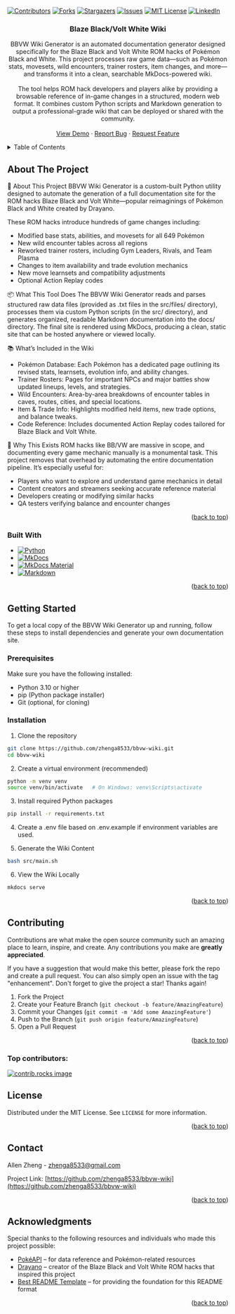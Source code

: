 <!-- Improved compatibility of back to top link: See: https://github.com/othneildrew/Best-README-Template/pull/73 -->

<a id="readme-top"></a>

<!--
*** Thanks for checking out the Best-README-Template. If you have a suggestion
*** that would make this better, please fork the repo and create a pull request
*** or simply open an issue with the tag "enhancement".
*** Don't forget to give the project a star!
*** Thanks again! Now go create something AMAZING! :D
-->

<!-- PROJECT SHIELDS -->
<!--
*** I'm using markdown "reference style" links for readability.
*** Reference links are enclosed in brackets [ ] instead of parentheses ( ).
*** See the bottom of this document for the declaration of the reference variables
*** for contributors-url, forks-url, etc. This is an optional, concise syntax you may use.
*** https://www.markdownguide.org/basic-syntax/#reference-style-links
-->

[![Contributors][contributors-shield]][contributors-url]
[![Forks][forks-shield]][forks-url]
[![Stargazers][stars-shield]][stars-url]
[![Issues][issues-shield]][issues-url]
[![MIT License][license-shield]][license-url]
[![LinkedIn][linkedin-shield]][linkedin-url]

<h3 align="center">Blaze Black/Volt White Wiki</h3>

  <p align="center">
    BBVW Wiki Generator is an automated documentation generator designed specifically for the Blaze Black and Volt White ROM hacks of Pokémon Black and White. This project processes raw game data—such as Pokémon stats, movesets, wild encounters, trainer rosters, item changes, and more—and transforms it into a clean, searchable MkDocs-powered wiki.
    <br />
    <br />
    The tool helps ROM hack developers and players alike by providing a browsable reference of in-game changes in a structured, modern web format. It combines custom Python scripts and Markdown generation to output a professional-grade wiki that can be deployed or shared with the community.
    <br />
    <br />
    <a href="https://zhenga8533.github.io/bbvw-wiki">View Demo</a>
    &middot;
    <a href="https://github.com/zhenga8533/bbvw-wiki/issues/new?labels=bug&template=bug-report---.md">Report Bug</a>
    &middot;
    <a href="https://github.com/zhenga8533/bbvw-wiki/issues/new?labels=enhancement&template=feature-request---.md">Request Feature</a>
  </p>
</div>

<!-- TABLE OF CONTENTS -->
<details>
  <summary>Table of Contents</summary>
  <ol>
    <li>
      <a href="#about-the-project">About The Project</a>
      <ul>
        <li><a href="#built-with">Built With</a></li>
      </ul>
    </li>
    <li>
      <a href="#getting-started">Getting Started</a>
      <ul>
        <li><a href="#prerequisites">Prerequisites</a></li>
        <li><a href="#installation">Installation</a></li>
      </ul>
    </li>
    <li><a href="#contributing">Contributing</a></li>
    <li><a href="#license">License</a></li>
    <li><a href="#contact">Contact</a></li>
    <li><a href="#acknowledgments">Acknowledgments</a></li>
  </ol>
</details>

<!-- ABOUT THE PROJECT -->

## About The Project

🧠 About This Project
BBVW Wiki Generator is a custom-built Python utility designed to automate the generation of a full documentation site for the ROM hacks Blaze Black and Volt White—popular reimaginings of Pokémon Black and White created by Drayano.

These ROM hacks introduce hundreds of game changes including:

- Modified base stats, abilities, and movesets for all 649 Pokémon
- New wild encounter tables across all regions
- Reworked trainer rosters, including Gym Leaders, Rivals, and Team Plasma
- Changes to item availability and trade evolution mechanics
- New move learnsets and compatibility adjustments
- Optional Action Replay codes

📦 What This Tool Does
The BBVW Wiki Generator reads and parses structured raw data files (provided as .txt files in the src/files/ directory), processes them via custom Python scripts (in the src/ directory), and generates organized, readable Markdown documentation into the docs/ directory. The final site is rendered using MkDocs, producing a clean, static site that can be hosted anywhere or viewed locally.

📚 What’s Included in the Wiki

- Pokémon Database: Each Pokémon has a dedicated page outlining its revised stats, learnsets, evolution info, and ability changes.
- Trainer Rosters: Pages for important NPCs and major battles show updated lineups, levels, and strategies.
- Wild Encounters: Area-by-area breakdowns of encounter tables in caves, routes, cities, and special locations.
- Item & Trade Info: Highlights modified held items, new trade options, and balance tweaks.
- Code Reference: Includes documented Action Replay codes tailored for Blaze Black and Volt White.

🎯 Why This Exists
ROM hacks like BB/VW are massive in scope, and documenting every game mechanic manually is a monumental task. This project removes that overhead by automating the entire documentation pipeline. It’s especially useful for:

- Players who want to explore and understand game mechanics in detail
- Content creators and streamers seeking accurate reference material
- Developers creating or modifying similar hacks
- QA testers verifying balance and encounter changes

<p align="right">(<a href="#readme-top">back to top</a>)</p>

### Built With

- [![Python][Python.org]][Python-url]
- [![MkDocs][MkDocs]][MkDocs-url]
- [![MkDocs Material][MkDocsMaterial]][MkDocsMaterial-url]
- [![Markdown][Markdown]][Markdown-url]

<p align="right">(<a href="#readme-top">back to top</a>)</p>

<!-- GETTING STARTED -->

## Getting Started

To get a local copy of the BBVW Wiki Generator up and running, follow these steps to install dependencies and generate your own documentation site.

### Prerequisites

Make sure you have the following installed:

- Python 3.10 or higher
- pip (Python package installer)
- Git (optional, for cloning)

### Installation

1. Clone the repository

```bash
git clone https://github.com/zhenga8533/bbvw-wiki.git
cd bbvw-wiki
```

2. Create a virtual environment (recommended)

```bash
python -m venv venv
source venv/bin/activate   # On Windows: venv\Scripts\activate
```

3. Install required Python packages

```bash
pip install -r requirements.txt
```

4. Create a .env file based on .env.example if environment variables are used.

5. Generate the Wiki Content

```bash
bash src/main.sh
```

6. View the Wiki Locally

```bash
mkdocs serve
```

<p align="right">(<a href="#readme-top">back to top</a>)</p>

<!-- CONTRIBUTING -->

## Contributing

Contributions are what make the open source community such an amazing place to learn, inspire, and create. Any contributions you make are **greatly appreciated**.

If you have a suggestion that would make this better, please fork the repo and create a pull request. You can also simply open an issue with the tag "enhancement".
Don't forget to give the project a star! Thanks again!

1. Fork the Project
2. Create your Feature Branch (`git checkout -b feature/AmazingFeature`)
3. Commit your Changes (`git commit -m 'Add some AmazingFeature'`)
4. Push to the Branch (`git push origin feature/AmazingFeature`)
5. Open a Pull Request

<p align="right">(<a href="#readme-top">back to top</a>)</p>

### Top contributors:

<a href="https://github.com/zhenga8533/bbvw-wiki/graphs/contributors">
  <img src="https://contrib.rocks/image?repo=zhenga8533/bbvw-wiki" alt="contrib.rocks image" />
</a>

<!-- LICENSE -->

## License

Distributed under the MIT License. See `LICENSE` for more information.

<p align="right">(<a href="#readme-top">back to top</a>)</p>

<!-- CONTACT -->

## Contact

Allen Zheng - zhenga8533@gmail.com

Project Link: [https://github.com/zhenga8533/bbvw-wiki](https://github.com/zhenga8533/bbvw-wiki)

<p align="right">(<a href="#readme-top">back to top</a>)</p>

<!-- ACKNOWLEDGMENTS -->

## Acknowledgments

Special thanks to the following resources and individuals who made this project possible:

- [PokéAPI](https://pokeapi.co) – for data reference and Pokémon-related resources
- [Drayano](https://x.com/drayano60) – creator of the Blaze Black and Volt White ROM hacks that inspired this project
- [Best README Template](https://github.com/othneildrew/Best-README-Template/tree/main) – for providing the foundation for this README format

<p align="right">(<a href="#readme-top">back to top</a>)</p>

<!-- MARKDOWN LINKS & IMAGES -->
<!-- https://www.markdownguide.org/basic-syntax/#reference-style-links -->

[contributors-shield]: https://img.shields.io/github/contributors/zhenga8533/bbvw-wiki.svg?style=for-the-badge
[contributors-url]: https://github.com/zhenga8533/bbvw-wiki/graphs/contributors
[forks-shield]: https://img.shields.io/github/forks/zhenga8533/bbvw-wiki.svg?style=for-the-badge
[forks-url]: https://github.com/zhenga8533/bbvw-wiki/network/members
[stars-shield]: https://img.shields.io/github/stars/zhenga8533/bbvw-wiki.svg?style=for-the-badge
[stars-url]: https://github.com/zhenga8533/bbvw-wiki/stargazers
[issues-shield]: https://img.shields.io/github/issues/zhenga8533/bbvw-wiki.svg?style=for-the-badge
[issues-url]: https://github.com/zhenga8533/bbvw-wiki/issues
[license-shield]: https://img.shields.io/github/license/zhenga8533/bbvw-wiki.svg?style=for-the-badge
[license-url]: https://github.com/zhenga8533/bbvw-wiki/blob/master/LICENSE
[linkedin-shield]: https://img.shields.io/badge/-LinkedIn-black.svg?style=for-the-badge&logo=linkedin&colorB=555
[linkedin-url]: https://linkedin.com/in/zhenga8533

<!-- Built With -->

[Python.org]: https://img.shields.io/badge/Python-3.10%2B-blue?style=for-the-badge&logo=python&logoColor=white
[Python-url]: https://www.python.org/
[MkDocs]: https://img.shields.io/badge/MkDocs-000000?style=for-the-badge&logo=mkdocs&logoColor=white
[MkDocs-url]: https://www.mkdocs.org/
[MkDocsMaterial]: https://img.shields.io/badge/MkDocs--Material-2396F3?style=for-the-badge&logo=materialdesign&logoColor=white
[MkDocsMaterial-url]: https://squidfunk.github.io/mkdocs-material/
[Markdown]: https://img.shields.io/badge/Markdown-000000?style=for-the-badge&logo=markdown&logoColor=white
[Markdown-url]: https://www.markdownguide.org/
